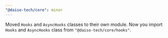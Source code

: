 ```yaml
---
"@daiso-tech/core": minor
---
```


Moved `Hooks` and `AsyncHooks` classes to their own module.
Now you import `Hooks` and `AsyncHooks` class from `"@daiso-tech/core/hooks"`.